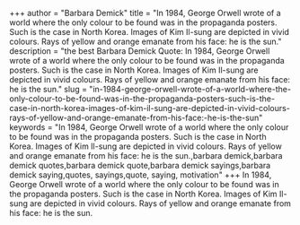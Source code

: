+++
author = "Barbara Demick"
title = "In 1984, George Orwell wrote of a world where the only colour to be found was in the propaganda posters. Such is the case in North Korea. Images of Kim Il-sung are depicted in vivid colours. Rays of yellow and orange emanate from his face: he is the sun."
description = "the best Barbara Demick Quote: In 1984, George Orwell wrote of a world where the only colour to be found was in the propaganda posters. Such is the case in North Korea. Images of Kim Il-sung are depicted in vivid colours. Rays of yellow and orange emanate from his face: he is the sun."
slug = "in-1984-george-orwell-wrote-of-a-world-where-the-only-colour-to-be-found-was-in-the-propaganda-posters-such-is-the-case-in-north-korea-images-of-kim-il-sung-are-depicted-in-vivid-colours-rays-of-yellow-and-orange-emanate-from-his-face:-he-is-the-sun"
keywords = "In 1984, George Orwell wrote of a world where the only colour to be found was in the propaganda posters. Such is the case in North Korea. Images of Kim Il-sung are depicted in vivid colours. Rays of yellow and orange emanate from his face: he is the sun.,barbara demick,barbara demick quotes,barbara demick quote,barbara demick sayings,barbara demick saying,quotes, sayings,quote, saying, motivation"
+++
In 1984, George Orwell wrote of a world where the only colour to be found was in the propaganda posters. Such is the case in North Korea. Images of Kim Il-sung are depicted in vivid colours. Rays of yellow and orange emanate from his face: he is the sun.
